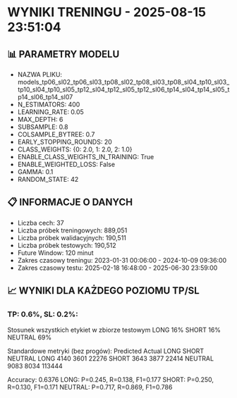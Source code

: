 # WYNIKI TRENINGU - 2025-08-15 23:51:04

## 📊 PARAMETRY MODELU
- NAZWA PLIKU: models_tp06_sl02_tp06_sl03_tp08_sl02_tp08_sl03_tp08_sl04_tp10_sl03_tp10_sl04_tp10_sl05_tp12_sl04_tp12_sl05_tp12_sl06_tp14_sl04_tp14_sl05_tp14_sl06_tp14_sl07
- N_ESTIMATORS: 400
- LEARNING_RATE: 0.05
- MAX_DEPTH: 6
- SUBSAMPLE: 0.8
- COLSAMPLE_BYTREE: 0.7
- EARLY_STOPPING_ROUNDS: 20
- CLASS_WEIGHTS: {0: 2.0, 1: 2.0, 2: 1.0}
- ENABLE_CLASS_WEIGHTS_IN_TRAINING: True
- ENABLE_WEIGHTED_LOSS: False
- GAMMA: 0.1
- RANDOM_STATE: 42

## 📋 INFORMACJE O DANYCH
- Liczba cech: 37
- Liczba próbek treningowych: 889,051
- Liczba próbek walidacyjnych: 190,511
- Liczba próbek testowych: 190,512
- Future Window: 120 minut
- Zakres czasowy treningu: 2023-01-31 00:06:00 - 2024-10-09 09:36:00
- Zakres czasowy testu: 2025-02-18 16:48:00 - 2025-06-30 23:59:00

## 📈 WYNIKI DLA KAŻDEGO POZIOMU TP/SL

### TP: 0.6%, SL: 0.2%:
Stosunek wszystkich etykiet w zbiorze testowym
LONG 16%
SHORT 16%
NEUTRAL 69%

Standardowe metryki (bez progów):
Predicted
Actual    LONG  SHORT  NEUTRAL
LONG      4140   3601   22276 
SHORT     3643   3877   22414 
NEUTRAL   9083   8034   113444

Accuracy: 0.6376
LONG: P=0.245, R=0.138, F1=0.177
SHORT: P=0.250, R=0.130, F1=0.171
NEUTRAL: P=0.717, R=0.869, F1=0.786
